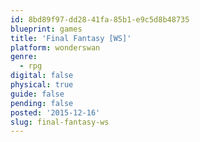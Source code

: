 ```yaml
---
id: 8bd89f97-dd28-41fa-85b1-e9c5d8b48735
blueprint: games
title: 'Final Fantasy [WS]'
platform: wonderswan
genre:
  - rpg
digital: false
physical: true
guide: false
pending: false
posted: '2015-12-16'
slug: final-fantasy-ws
---
```

